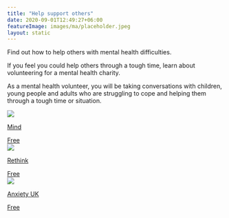```yaml
---
title: "Help support others"
date: 2020-09-01T12:49:27+06:00
featureImage: images/ma/placeholder.jpeg
layout: static
---
```


Find out how to help others with mental health difficulties.

If you feel you could help others through a tough time, learn about volunteering for a mental health charity.

As a mental health volunteer, you will be taking conversations with children, young people and adults who are struggling to cope and helping them through a tough time or situation.

<a class="ma-link" href="https://www.mind.org.uk/get-involved/volunteering-and-participating/"><div class="ma-card ma-card-Learning"><div class="ma-icon"><img src ="/images/icon-check.png"/></div><div class="ma-name"><p>Mind</p></div><div class="ma-paid-text"><span>Free</span></div></div></a><a class="ma-link" href="https://www.rethink.org/get-involved/use-your-experience/volunteer-with-us/"><div class="ma-card ma-card-Learning"><div class="ma-icon"><img src ="/images/icon-check.png"/></div><div class="ma-name"><p>Rethink</p></div><div class="ma-paid-text"><span>Free</span></div></div></a><a class="ma-link" href="https://www.anxietyuk.org.uk/get-involved/volunteer-with-us/"><div class="ma-card ma-card-Learning"><div class="ma-icon"><img src ="/images/icon-check.png"/></div><div class="ma-name"><p>Anxiety UK</p></div><div class="ma-paid-text"><span>Free</span></div></div></a>  

<br/><br/>






